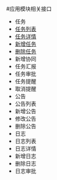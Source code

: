 #应用模块相关接口
* 任务
 * [任务列表](./tasks.md)
 * [任务详情](./tasks.md)
 * [新增任务](./tasks.md)
 * [删除任务](./tasks.md)
 * 新增协同
 * 任务汇报
 * 任务审批
 * 任务提醒
 * 取消提醒
* 公告
 * 公告列表
 * 新增公告
 * 修改公告
 * 删除公告
* 日志
 * 日志列表
 * 日志详情
 * 新增日志
 * 删除日志
 * 日志审批